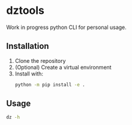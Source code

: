 # dztools
Work in progress python CLI for personal usage.

## Installation

1. Clone the repository
2. (Optional) Create a virtual environment
3. Install with:
   ```bash
   python -m pip install -e .
   ```
## Usage
```bash
dz -h
```
